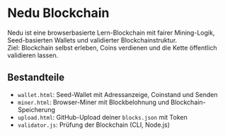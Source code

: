 # Nedu Blockchain

Nedu ist eine browserbasierte Lern-Blockchain mit fairer Mining-Logik, Seed-basierten Wallets und validierter Blockchainstruktur.  
Ziel: Blockchain selbst erleben, Coins verdienen und die Kette öffentlich validieren lassen.

## Bestandteile
- `wallet.html`: Seed-Wallet mit Adressanzeige, Coinstand und Senden
- `miner.html`: Browser-Miner mit Blockbelohnung und Blockchain-Speicherung
- `upload.html`: GitHub-Upload deiner `blocks.json` mit Token
- `validator.js`: Prüfung der Blockchain (CLI, Node.js)
